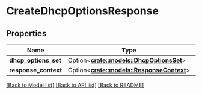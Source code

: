 # CreateDhcpOptionsResponse

## Properties

Name | Type | Description | Notes
------------ | ------------- | ------------- | -------------
**dhcp_options_set** | Option<[**crate::models::DhcpOptionsSet**](DhcpOptionsSet.md)> |  | [optional]
**response_context** | Option<[**crate::models::ResponseContext**](ResponseContext.md)> |  | [optional]

[[Back to Model list]](../README.md#documentation-for-models) [[Back to API list]](../README.md#documentation-for-api-endpoints) [[Back to README]](../README.md)


